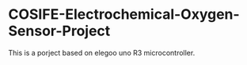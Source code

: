 # COSIFE-Electrochemical-Oxygen-Sensor-Project
This is a porject based on elegoo uno R3 microcontroller. 
